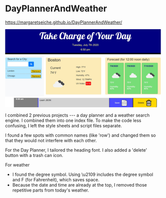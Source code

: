 # DayPlannerAndWeather

https://margaretseiche.github.io/DayPlannerAndWeather/

![tes](/DayPlanner.JPG)

I combined 2 previous projects --- a day planner and a weather search engine.  I combined them into one index file.  To make the code less confusing, I left the style sheets and script files separate.  

I found a few spots with common names (like 'row') and changed them so that they would not interfere with each other.

For the Day Planner, I tailored the heading font.  I also added a 'delete' button with a trash can icon.

For weather
* I found the degree symbol.  Using \u2109 includes the degree symbol and F (for Fahrenheit), which saves space.
* Because the date and time are already at the top, I removed those repetitive parts from today's weather.
